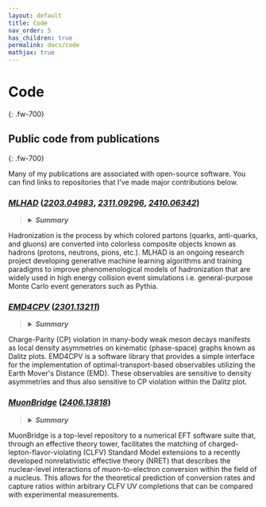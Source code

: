 ```yaml
---
layout: default
title: Code
nav_order: 5
has_children: true
permalink: docs/code
mathjax: true
---
```

# Code
{: .fw-700}

## Public code from publications
{: .fw-700}

Many of my publications are associated with open-source software. You can find links to repositories that I've made major contributions below.

### [***MLHAD***] (***[2203.04983](https://arxiv.org/abs/2203.04983)***, ***[2311.09296](https://arxiv.org/abs/2311.09296)***, ***[2410.06342](https://arxiv.org/abs/2410.06342)***)
><details><summary><strong><em>Summary</em></strong></summary>
  Hadronization is the process by which colored partons (quarks, anti-quarks, and gluons) are converted into colorless composite objects known as hadrons (protons, neutrons, pions, etc.). MLHAD is an ongoing research project developing generative machine learning algorithms and training paradigms to improve phenomenological models of hadronization that are widely used in high energy collision event simulations i.e. general-purpose Monte Carlo event generators such as Pythia. 

### [***EMD4CPV***] (***[2301.13211](https://arxiv.org/abs/2301.13211)***)
><details><summary><strong><em>Summary</em></strong></summary>
  Charge-Parity (CP) violation in many-body weak meson decays manifests as local density asymmetries on kinematic (phase-space) graphs known as Dalitz plots. EMD4CPV is a software library that provides a simple interface for the implementation of optimal-transport-based observables utilizing the Earth Mover's Distance (EMD). These observables are sensitive to density asymmetries and thus also sensitive to CP violation within the Dalitz plot.

### [***MuonBridge***] (***[2406.13818](https://arxiv.org/abs/2406.13818)***)
><details><summary><strong><em>Summary</em></strong></summary>
  MuonBridge is a top-level repository to a numerical EFT software suite that, through an effective theory tower, facilitates the matching of charged-lepton-flavor-violating (CLFV) Standard Model extensions to a recently developed nonrelativistic effective theory (NRET) that describes the nuclear-level interactions of muon-to-electron conversion within the field of a nucleus. This allows for the theoretical prediction of conversion rates and capture ratios within arbitrary CLFV UV completions that can be compared with experimental measurements.

[***MLHAD***]: https://gitlab.com/uchep/mlhad

[***EMD4CPV***]: https://github.com/adamdddave/emd4cpv

[***MuonBridge***]: https://github.com/Berkeley-Electroweak-Physics/MuonBridge